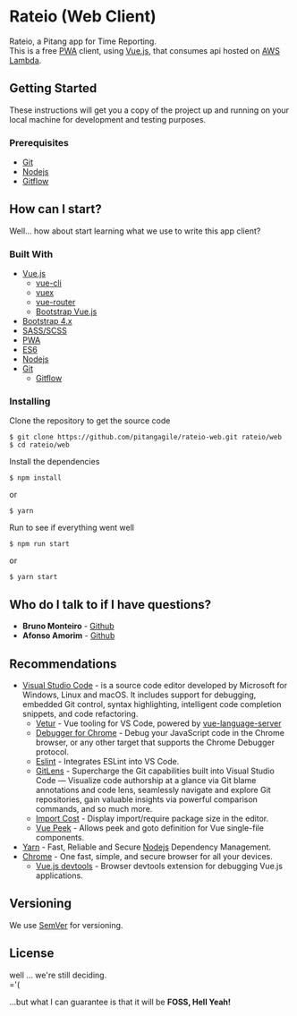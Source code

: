 # Rateio (Web Client)
Rateio, a Pitang app for Time Reporting.  
This is a free [PWA] client, using [Vue.js], that consumes api hosted on [AWS Lambda].

## Getting Started

These instructions will get you a copy of the project up and running on your local machine for development and testing purposes.  

### Prerequisites

* [Git]
* [Nodejs]
* [Gitflow]

## How can I start?

Well... how about start learning what we use to write this app client?

### Built With

* [Vue.js]
  * [vue-cli]
  * [vuex]
  * [vue-router]
  * [Bootstrap Vue.js]
* [Bootstrap 4.x]
* [SASS/SCSS]
* [PWA]
* [ES6]
* [Nodejs]
* [Git]
  * [Gitflow]


### Installing

Clone the repository to get the source code

```
$ git clone https://github.com/pitangagile/rateio-web.git rateio/web
$ cd rateio/web
```

Install the dependencies

```
$ npm install
```
or

```
$ yarn
```

Run to see if everything went well

```
$ npm run start
```
or

```
$ yarn start
```

## Who do I talk to if I have questions?
* **Bruno Monteiro** - [Github](https://github.com/bunomonteiro)
* **Afonso Amorim** - [Github](https://github.com/afonsosa)

## Recommendations

* [Visual Studio Code] - is a source code editor developed by Microsoft for Windows, Linux and macOS. It includes support for debugging, embedded Git control, syntax highlighting, intelligent code completion snippets, and code refactoring.
  * [Vetur] - Vue tooling for VS Code, powered by [vue-language-server]
  * [Debugger for Chrome] - Debug your JavaScript code in the Chrome browser, or any other target that supports the Chrome Debugger protocol.
  * [Eslint] - Integrates ESLint into VS Code.
  * [GitLens] - Supercharge the Git capabilities built into Visual Studio Code — Visualize code authorship at a glance via Git blame annotations and code lens, seamlessly navigate and explore Git repositories, gain valuable insights via powerful comparison commands, and so much more.
  * [Import Cost] - Display import/require package size in the editor.
  * [Vue Peek] - Allows peek and goto definition for Vue single-file components.
* [Yarn] - Fast, Reliable and Secure [Nodejs] Dependency Management.
* [Chrome] - One fast, simple, and secure browser for all your devices.
  * [Vue.js devtools] - Browser devtools extension for debugging Vue.js applications.

## Versioning

We use [SemVer](http://semver.org/) for versioning.

## License

well ... we're still deciding.  
='(

...but what I can guarantee is that it will be **FOSS, Hell Yeah!**


[Nodejs]: <http://nodejs.org>
[Git]: <https://git-scm.com>
[Gitflow]: <https://github.com/nvie/gitflow/wiki/Installation>
[Vue.js]: <https://vuejs.org>
[PWA]: <https://github.com/vuejs-templates/pwa>
[Bootstrap 4.x]: <https://getbootstrap.com/docs/4.1/getting-started/introduction/>
[Bootstrap Vue.js]: <https://bootstrap-vue.js.org>
[SASS/SCSS]: <https://sass-lang.com/>
[PWA]: <https://developers.google.com/web/progressive-web-apps/>
[AWS Lambda]: <https://aws.amazon.com/lambda/>
[ES6]: <http://es6-features.org/#Constants>
[Vuex]: <https://github.com/vuejs/vuex>
[vue-router]: <https://github.com/vuejs/vue-router>
[vue-cli]: <https://github.com/vuejs/vue-cli>
[Visual Studio Code]: <https://code.visualstudio.com/>
[vetur]: <https://marketplace.visualstudio.com/items?itemName=octref.vetur>
[vue-language-server]: <https://github.com/vuejs/vetur/tree/master/server>
[Debugger for Chrome]: <https://marketplace.visualstudio.com/items?itemName=msjsdiag.debugger-for-chrome>
[GitLens]: <https://marketplace.visualstudio.com/items?itemName=eamodio.gitlens>
[Eslint]: <https://marketplace.visualstudio.com/items?itemName=dbaeumer.vscode-eslint>
[Chrome]: <https://www.google.com/chrome/>
[Vue.js devtools]: <https://chrome.google.com/webstore/detail/vuejs-devtools/nhdogjmejiglipccpnnnanhbledajbpd>
[Import Cost]: <https://marketplace.visualstudio.com/items?itemName=wix.vscode-import-cost>
[Vue Peek]: <https://marketplace.visualstudio.com/items?itemName=dariofuzinato.vue-peek>
[yarn]: <https://yarnpkg.com/en/>
